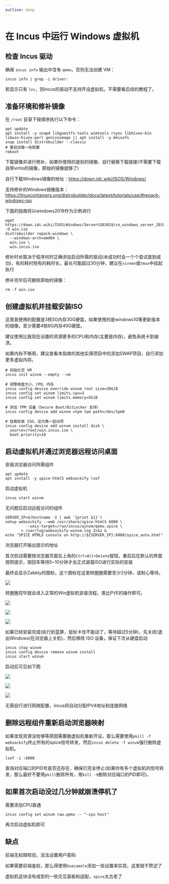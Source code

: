 ```yaml
---
outline: deep
---
```


# 在 Incus 中运行 Windows 虚拟机

## 检查 Incus 驱动

确保 `incus info` 输出中含有 `qemu`，否则无法创建 VM：

```shell
incus info | grep -i driver:
```

若显示只有 `lxc`，则incus的驱动不支持开设虚拟机，不需要看后续的教程了。

## 准备环境和修补镜像

在 `/root` 目录下按顺序执行以下命令：

```shell
apt update
apt install -y snapd libguestfs-tools wimtools rsync libhivex-bin libwin-hivex-perl genisoimage || apt install -y mkisofs
snap install distrobuilder --classic
# 重启加载一些配置
reboot
```

下载镜像并进行修补，如果你使用的是别的镜像，自行替换下载链接(不需要下载自带virtio的镜像，原始的镜像就够了)

自行下载Windows镜像的地址：https://down.idc.wiki/ISOS/Windows/

支持修补的Windows镜像版本：https://linuxcontainers.org/distrobuilder/docs/latest/tutorials/use/#repack-windows-iso

下面的指南将以windows2019作为示例进行

```shell
wget https://down.idc.wiki/ISOS/Windows/Server%202019/cn_windows_server_2019_updated_july_2020_x64_dvd_2c9b67da.iso -O win.iso
distrobuilder repack-windows \
  --windows-arch=amd64 \
  win.iso \
  win.incus.iso
```

修补时长取决于程序何时正确添加启动所需的驱动(未成功时会一个个尝试直到成功)，有的耗时短有的耗时长，最长可能超过30分钟，建议在```screen```或```tmux```中挂起执行

修补完毕后可删除原始的镜像：

```shell
rm -f win.iso
```

## 创建虚拟机并挂载安装ISO

这里我使用的配置是3核5G内存30G硬盘，如果使用的是windows10等更新版本的镜像，至少需要4核6G内存40G硬盘。

建议使用比我现在设置的资源更多的CPU和内存(主要是内存)，避免系统卡到崩溃。

如果内存不够用，建议查看本指南的其他实用项目中的添加SWAP项目，自行添加更多虚拟内存。

```shell
# 初始化空 VM
incus init winvm --empty --vm

# 调整根盘大小、CPU、内存
incus config device override winvm root size=30GiB
incus config set winvm limits.cpu=3
incus config set winvm limits.memory=5GiB

# 添加 TPM 设备（Secure Boot/BitLocker 支持）
incus config device add winvm vtpm tpm path=/dev/tpm0

# 挂载安装 ISO，设为第一启动项
incus config device add winvm install disk \
  source=/root/win.incus.iso \
  boot.priority=10
```

## 启动虚拟机并通过浏览器远程访问桌面

安装浏览器访问所需组件

```shell
apt update
apt install -y spice-html5 websockify lsof
```

启动虚拟机

```shell
incus start winvm
```

无问题后启动远程访问的组件

```shell
SERVER_IP=$(hostname -I | awk '{print $1}')
nohup websockify --web /usr/share/spice-html5 6080 \
         --unix-target=/run/incus/winvm/qemu.spice \
       > /var/log/websockify-winvm.log 2>&1 &
echo "SPICE HTML5 console on http://${SERVER_IP}:6080/spice_auto.html"
```

浏览器打开输出提示的地址

首次启动需要按浏览器页面左上角的```Ctrl+Alt+Delete```按钮，重启后在默认的界面按照提示，按回车等待5~10分钟才会正式装载ISO进行实际的安装

最终会显示Zabbly的图标，这个图标在这里转圈圈需要至少2分钟，请耐心等待。

![](images/win1.png)

转圈圈完毕就会进入正常的Win虚拟机安装流程，类比PVE的操作即可。

![](images/win2.jpg)

![](images/win3.jpg)

![](images/win4.jpg)

如果已经安装完成(执行到蓝屏，鼠标卡住不能动了，等待超过5分钟)，先关闭/退出Windows(在浏览器上关机)，然后移除 ISO 设备，保证下次从硬盘启动

```shell
incus stop winvm
incus config device remove winvm install
incus start winvm
```

启动后可见如下图

![](images/win5.jpg)

![](images/win6.jpg)

![](images/win7.jpg)

无需自行进行网络配置，incus将自动分配IPV4地址和连接网络

## 删除远程组件重新启动浏览器映射

如果发现资源没给够等原因需要删虚拟机重新开设，那么需要使用```pkill -f websockify```终止所有的spice信号转发，然后```incus delete -f winvm```强行删除虚拟机。

```shell
lsof -i :6080
```

查询对应端口的PID号是否还存在，确保已完全停止(如果你有多个虚拟机的信号转发，那么最好不要用```pkill```删除所有，用```kill -9```删除对应端口的PID即可)。

## 如果首次启动没过几分钟就崩溃停机了

需要添加CPU直通

```shell
incus config set winvm raw.qemu -- "-cpu host"
```

再次启动虚拟机即可

## 缺点

前端无权限校验，没法设置用户密码

如果需要前端鉴权，那么得使用```Guacamole```添加一些设置来实现，这里就不赘述了

虚拟机这块没有成型的一些交互面板和适配，```spice```太古老了
